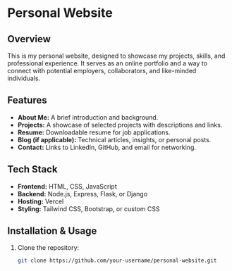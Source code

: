 # Personal Website

## Overview
This is my personal website, designed to showcase my projects, skills, and professional experience. It serves as an online portfolio and a way to connect with potential employers, collaborators, and like-minded individuals.

## Features
- **About Me:** A brief introduction and background.
- **Projects:** A showcase of selected projects with descriptions and links.
- **Resume:** Downloadable resume for job applications.
- **Blog (if applicable):** Technical articles, insights, or personal posts.
- **Contact:** Links to LinkedIn, GitHub, and email for networking.

## Tech Stack
- **Frontend:** HTML, CSS, JavaScript 
- **Backend:** Node.js, Express, Flask, or Django
- **Hosting:** Vercel
- **Styling:** Tailwind CSS, Bootstrap, or custom CSS

## Installation & Usage
1. Clone the repository:
   ```bash
   git clone https://github.com/your-username/personal-website.git
